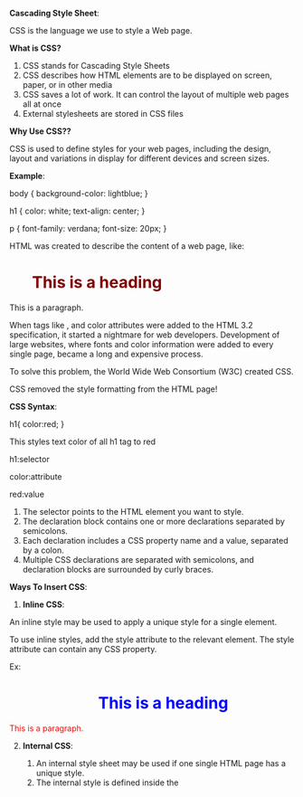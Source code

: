 **Cascading Style Sheet**:

CSS is the language we use to style a Web page.

**What is CSS?**
1. CSS stands for Cascading Style Sheets
2. CSS describes how HTML elements are to be displayed on screen, paper, or in other media
3. CSS saves a lot of work. It can control the layout of multiple web pages all at once
4. External stylesheets are stored in CSS files

**Why Use CSS??**

CSS is used to define styles for your web pages, including the design, layout and variations in display for different devices and screen sizes.

**Example**:

body {
  background-color: lightblue;
}

h1 {
  color: white;
  text-align: center;
}

p {
  font-family: verdana;
  font-size: 20px;
}

HTML was created to describe the content of a web page, like:

<h1>This is a heading</h1>

<p>This is a paragraph.</p>

When tags like <font>, and color attributes were added to the HTML 3.2 specification, it started a nightmare for web developers. Development of large websites, where fonts and color information were added to every single page, became a long and expensive process.

To solve this problem, the World Wide Web Consortium (W3C) created CSS.

CSS removed the style formatting from the HTML page!


**CSS Syntax**:

h1{
    color:red;
}

This styles text color of all h1 tag to red

h1:selector

color:attribute

red:value

1. The selector points to the HTML element you want to style.
2. The declaration block contains one or more declarations separated by semicolons.
3. Each declaration includes a CSS property name and a value, separated by a colon.
4. Multiple CSS declarations are separated with semicolons, and declaration blocks are surrounded by curly braces.


**Ways To Insert CSS**:

1. **Inline CSS**:

An inline style may be used to apply a unique style for a single element.

To use inline styles, add the style attribute to the relevant element. The style attribute can contain any CSS property.

Ex:

<body>
    <h1 style="color:blue;text-align:center;">This is a heading</h1>
    <p style="color:red;">This is a paragraph.</p>
</body>

2. **Internal CSS**:

    1. An internal style sheet may be used if one single HTML page has a unique style.
    2. The internal style is defined inside the <style> element, inside the head section.

    Example:

    <head>
        <style>

            body {
                background-color: linen;
            }

            h1 {
                color: maroon;
                margin-left: 40px;
            }
        </style>
    </head>


3. **External CSS**:

    1. With an external style sheet, you can change the look of an entire website by changing just one file!
    2. Each HTML page must include a reference to the external style sheet file inside the <link> element,      inside the head section.

    Example:

    <head>
        <link rel="stylesheet" href="mystyle.css">
    </head>

    3. An external style sheet can be written in any text editor, and must be saved with a .css extension.
    4. The external .css file should not contain any HTML tags.

    mystyle.css:

    body {
        background-color: lightblue;
    }

    h1 {
        color: navy;
        margin-left: 20px;
    }


**Cascading Order**:

What style will be used when there is more than one style specified for an HTML element?

1. So, an inline style has the highest priority, and will override external and internal styles and browser defaults.

**Note:** If we want to apply Internal CSS over inline during conflict, then mark **!important** with 
the property in Internal CSS

2. Resolution of Conflict b/w the Internal & External CSS property depends upon whether style tag comes first or link:
    1. If style tag comes first, then value in internal CSS will dsiplay
    2. Otherwise, value in external CSS will display..


**CSS Selectors:**

A CSS selector selects(or find) the HTML element(s) you want to style.

We can divide CSS selectors into five categories:

1. Simple selectors (select elements based on name, id, class)
2. Combinator selectors (select elements based on a specific relationship between them)
3. Pseudo-class selectors (select elements based on a certain state)
4. Pseudo-elements selectors (select and style a part of an element)
5. Attribute selectors (select elements based on an attribute or attribute value)

1. Simple Selectors:

    1. **The CSS element Selector**:

        The element selector selects HTML elements based on the element name.

        Example:

        p {
            text-align: center;
            color: red;
        }

    2. **The CSS id Selector**:

        1. The id selector uses the id attribute of an HTML element to select a specific element.
        2. The id of an element is unique within a page, so the id selector is used to select one unique element!
        3. To select an element with a specific id, write a hash (#) character, followed by the id of the      element.

            Example:
            The CSS rule below will be applied to the HTML element with id="para1": 

            #para1 {
                
                text-align: center;
                color: red;

            }

    3. **The CSS class Selector**:

        1. The class selector selects HTML elements with a specific class attribute.
        2. To select elements with a specific class, write a period (.) character, followed by the class name.

            Example:
            Style all the HTML elements of class center

            .center {

                text-align: center;
                color: red;

            }

        3. You can also specify that only specific HTML elements should be affected by a class.

            Example:
            Style all the p elements of class center

            p.center {

                text-align: center;
                color: red;

            }

    4. **The CSS Grouping Selector**:

        The grouping selector selects all the HTML elements with the same style definitions.

        Example:
        h1,h2 & p will style in same manner

        h1, h2, p {

            text-align: center;
            color: red;

        }


**CSS Colors:**

Colors are specified using predefined color names, or RGB, HEX, HSL, RGBA, HSLA values.

1. **CSS Background Color:**

You can set the background color for HTML elements:

<h1 style="background-color:DodgerBlue;">Hello World</h1>
<p style="background-color:Tomato;">Lorem ipsum...</p>


2. **CSS Text Color:**

You can set the color of text:

<h1 style="color:Tomato;">Hello World</h1>
<p style="color:DodgerBlue;">Lorem ipsum...</p>
<p style="color:MediumSeaGreen;">Ut wisi enim...</p>


**CSS RGB Colors:**

An RGB color value represents RED, GREEN, and BLUE light sources.

1. **RGB color:**

In CSS, a color can be specified as an RGB value, using this formula:

rgb(red, green, blue)

Each parameter (red, green, and blue) defines the intensity of the color between 0 and 255.

For example, rgb(255, 0, 0) is displayed as red, because red is set to its highest value (255) and the others are set to 0.

To display black, set all color parameters to 0, like this: rgb(0, 0, 0).

To display white, set all color parameters to 255, like this: rgb(255, 255, 255).

2. **RGBA color:**

RGBA color values are an extension of RGB color values with an alpha channel - which specifies the opacity for a color.

An RGBA color value is specified with:

rgba(red, green, blue, alpha)

The alpha parameter is a number between 0.0 (fully transparent) and 1.0 (not transparent at all)..

**CSS Borders:**

- **CSS Border Types:**

    The border-style property specifies what kind of border to display.

    The following values are allowed:

    1. dotted - Defines a dotted border
    2. dashed - Defines a dashed border
    3. solid - Defines a solid border
    4. double - Defines a double border
    5. groove - Defines a 3D grooved border. The effect depends on the border-color value
    6. ridge - Defines a 3D ridged border. The effect depends on the border-color value
    7. inset - Defines a 3D inset border. The effect depends on the border-color value
    8. outset - Defines a 3D outset border. The effect depends on the border-color value
    9. none - Defines no border
    10. hidden - Defines a hidden border
    
    The border-style property can have from one to four values (for the top border, right border, bottom border, and the left border).

- **CSS Border Color:**

    The border-color property is used to set the color of the four borders.

    Ex:

    p{

        border-style: solid;
        border-color: red;

    }

    **Specific Side Colors:**

    The border-color property can have from one to four values (for the top border, right border, bottom border, and the left border). 

    Ex:

    p{

        border-style: solid;
        border-color: red green blue yellow; /* red top, green right, blue bottom and yellow left */

    }

- **Border Sides:**

    From previous examples, it is possible to assign different value of a border property for different side.

    p {
        border-style: dotted solid double dashed; 
    }

    In above example 1st value(dotted) belongs to top, 2nd value(solid) belongs to right, 3rd value(double) belongs to bottom, 4th value(dashed) belongs to left

    /* Three values */ 
    p {
        border-style: dotted solid double;
    }

    In above example 1st value(dotted) belongs to top, 2nd value(solid) belongs to right & left, 3rd value(double) belongs to bottom

    /* Two values */
    p {
        border-style: dotted solid;
    }

    In above example 1st value(dotted) belongs to top & bottom, 2nd value(solid) belongs to right & left

    /* One value */
    p {
        border-style: dotted;
    }

    In above example, all sides display dotted border.


- **CSS Rounded Borders:**

    The border-radius property is used to add rounded borders to an element:

    Ex:
    
    p{

        border-radius:5px;

    }